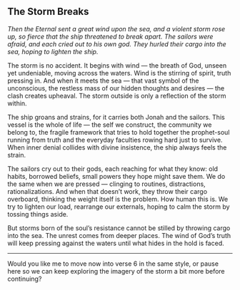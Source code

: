 ## The Storm Breaks

*Then the Eternal sent a great wind upon the sea, and a violent storm rose up, so fierce that the ship threatened to break apart. The sailors were afraid, and each cried out to his own god. They hurled their cargo into the sea, hoping to lighten the ship.*

The storm is no accident. It begins with wind — the breath of God, unseen yet undeniable, moving across the waters. Wind is the stirring of spirit, truth pressing in. And when it meets the sea — that vast symbol of the unconscious, the restless mass of our hidden thoughts and desires — the clash creates upheaval. The storm outside is only a reflection of the storm within.

The ship groans and strains, for it carries both Jonah and the sailors. This vessel is the whole of life — the self we construct, the community we belong to, the fragile framework that tries to hold together the prophet-soul running from truth and the everyday faculties rowing hard just to survive. When inner denial collides with divine insistence, the ship always feels the strain.

The sailors cry out to their gods, each reaching for what they know: old habits, borrowed beliefs, small powers they hope might save them. We do the same when we are pressed — clinging to routines, distractions, rationalizations. And when that doesn’t work, they throw their cargo overboard, thinking the weight itself is the problem. How human this is. We try to lighten our load, rearrange our externals, hoping to calm the storm by tossing things aside.

But storms born of the soul’s resistance cannot be stilled by throwing cargo into the sea. The unrest comes from deeper places. The wind of God’s truth will keep pressing against the waters until what hides in the hold is faced.

---

Would you like me to move now into verse 6 in the same style, or pause here so we can keep exploring the imagery of the storm a bit more before continuing?
